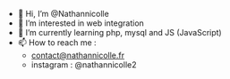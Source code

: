- 👋 Hi, I’m @Nathannicolle
- 👀 I’m interested in web integration
- 🌱 I’m currently learning php, mysql and JS (JavaScript)
- 📫 How to reach me :
  * contact@nathannicolle.fr
  * instagram : @nathannicolle2

<!---
Nathannicolle/Nathannicolle is a ✨ special ✨ repository because its `README.md` (this file) appears on your GitHub profile.
You can click the Preview link to take a look at your changes.
--->
